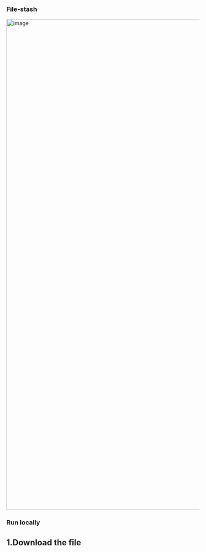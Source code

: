 ### File-stash

<img width="1280" alt="image" src="https://github.com/Pranav1703/File-Stash/assets/116703760/385cd0f2-d15f-4532-9ac0-72760140fb30">

### Run locally

## 1.Download the file
  

